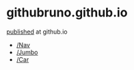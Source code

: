 # githubruno.github.io
[published](https://githubruno.github.io/) at github.io

* [/Nav](https://githubruno.github.io/nav/)
* [/Jumbo](https://githubruno.github.io/jumbo/)
* [/Car](https://githubruno.github.io/car/)
